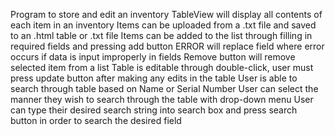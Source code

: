 Program to store and edit an inventory
TableView will display all contents of each item in an inventory
Items can be uploaded from a .txt file and saved to an .html table or .txt file
Items can be added to the list through filling in required fields and pressing add button
ERROR will replace field where error occurs if data is input improperly in fields
Remove button will remove selected item from a list
Table is editable through double-click, user must press update button after making any edits in the table
User is able to search through table based on Name or Serial Number
User can select the manner they wish to search through the table with drop-down menu
User can type their desired search string into search box and press search button in order to search the desired field
